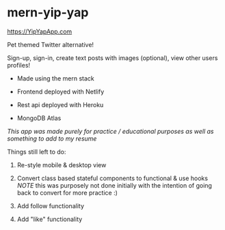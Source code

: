 # mern-yip-yap

https://YipYapApp.com

Pet themed Twitter alternative!

Sign-up, sign-in, create text posts with images (optional), view other users profiles!

- Made using the mern stack

- Frontend deployed with Netlify

- Rest api deployed with Heroku

- MongoDB Atlas

*This app was made purely for practice / educational purposes as well as something to add to my resume*

Things still left to do: 
  1) Re-style mobile & desktop view
  
  2) Convert class based stateful components to functional & use hooks 
  *NOTE* this was purposely not done initially with the intention of going back to convert for more practice :)
    
  3) Add follow functionality
  
  4) Add "like" functionality
